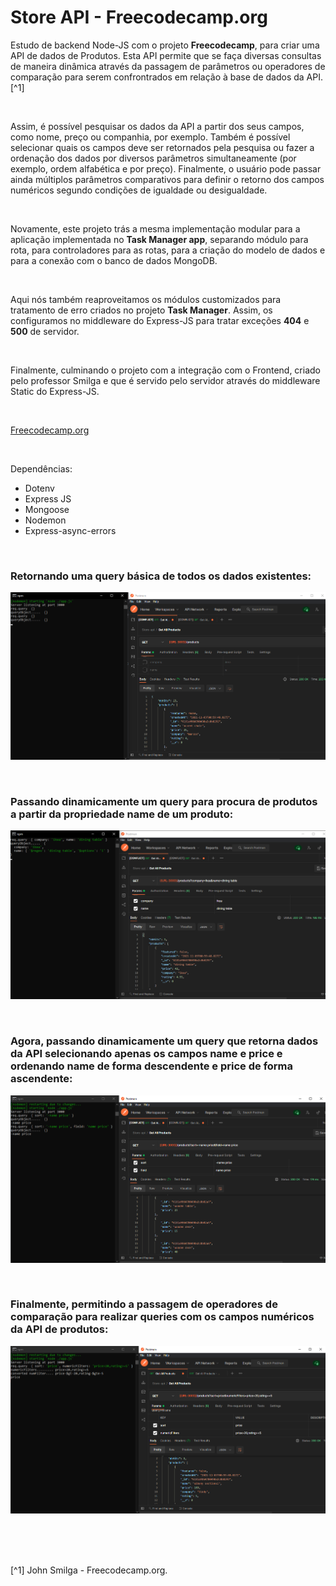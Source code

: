 # Store API - Freecodecamp.org


Estudo de backend Node-JS com o projeto **Freecodecamp**, para criar uma API de dados de Produtos.
Esta API permite que se faça diversas consultas de maneira dinâmica através da passagem de parâmetros ou operadores de comparação para serem confrontrados em relação à base de dados da API.[^1]

<br />

Assim, é possível pesquisar os dados da API a partir dos seus campos, como nome, preço ou companhia, por exemplo.
Também é possível selecionar quais os campos deve ser retornados pela pesquisa ou fazer a ordenação dos dados por diversos parâmetros simultaneamente (por exemplo, ordem alfabética e por preço).
Finalmente, o usuário pode passar ainda múltiplos parâmetros comparativos para definir o retorno dos campos numéricos segundo condições de igualdade ou desigualdade. 





<br />

Novamente, este projeto trás a mesma implementação modular para a aplicação implementada no **Task Manager app**, separando módulo para rota, para controladores para as rotas, para a criação do modelo de dados e para a conexão com o banco de dados MongoDB.


<br />

Aqui nós também reaproveitamos os módulos customizados para tratamento de erro criados no projeto **Task Manager**. Assim, os configuramos no middleware do Express-JS para tratar exceções **404** e **500** de servidor.

<br />

Finalmente, culminando o projeto com a integração com o Frontend, criado pelo professor Smilga e que é servido pelo servidor através do middleware Static do Express-JS.



<br />

[Freecodecamp.org](https://www.freecodecamp.org/learn/back-end-development-and-apis/)



<br />


Dependências:

- Dotenv
- Express JS
- Mongoose
- Nodemon
- Express-async-errors



<br />

### Retornando uma query básica de todos os dados existentes:              
![Imagem de uma query básica de todos os dados existentes](/public/images/query-basica-retornando-todos-os-dados.png)



<br />

### Passando dinamicamente um query para procura de produtos a partir da propriedade **name** de um produto:                
![Imagem de uma query para procura de produtos a partir da propriedade **name** de um produto](/public/images/query-dinamica-com-passagem-de-parametros.png)




<br />

### Agora, passando dinamicamente um query que retorna dados da API selecionando apenas os campos **name** e **price** e ordenando **name** de forma descendente e **price** de forma ascendente:                
![Imagem de uma query para retorno de dados com ordenamento e seleção de campos específicos](/public/images/query-dinamica-com-selecao-de-campos-e-ordenados.png)





<br />

### Finalmente, permitindo a passagem de operadores de comparação para realizar queries com os campos numéricos da API de produtos:                
![Imagem da passagem de operadores de comparação para realizar queries com os campos numéricos da API de produtos](/public/images/query-dinamica-com-operadores-logicos.png)



<br />




<br />
<br />

[^1] John Smilga - Freecodecamp.org.






